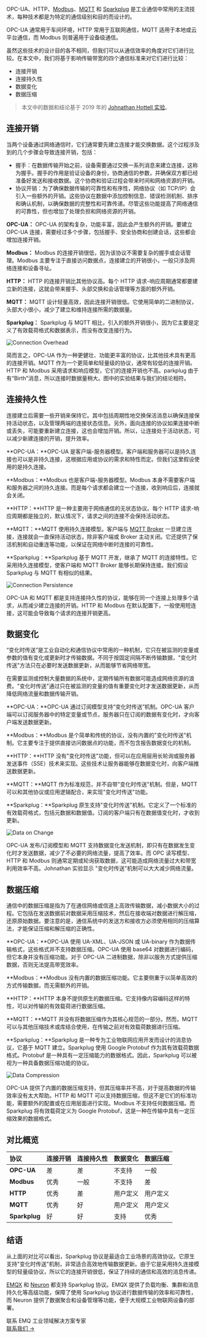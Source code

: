 OPC-UA、HTTP、[Modbus](https://www.emqx.com/zh/blog/modbus-protocol-the-grandfather-of-iot-communication)、[MQTT](https://www.emqx.com/zh/blog/the-easiest-guide-to-getting-started-with-mqtt) 和 [Sparkplug](https://www.emqx.com/en/blog/mqtt-sparkplug-bridging-it-and-ot-in-industry-4-0) 是工业通信中常用的主流技术，每种技术都是为特定的通信级别和目的而设计的。

OPC-UA 通常用于车间环境，HTTP 常用于互联网通信，MQTT 适用于本地或云平台通信，而 Modbus 则普遍用于设备级通信。

虽然这些技术的设计目的各不相同，但我们可以从通信效率的角度对它们进行比较。在本文中，我们将基于影响传输带宽的四个通信标准来对它们进行比较：

- 连接开销
- 连接持久性
- 数据变化
- 数据压缩

> 本文中的数据和结论基于 2019 年的 [Johnathan Hottell 实验](https://cirrus-link.com/efficient-iiot-communications-a-comparison-of-mqtt-opc-ua-http-and-modbus/)。

## 连接开销

当两个设备通过网络通信时，它们通常要先建立连接才能交换数据。这个过程涉及到的几个步骤会导致连接开销，包括：

- 握手：在数据传输开始之前，设备需要通过交换一系列消息来建立连接，这称为握手。握手的作用是验证设备的身份，协商通信的参数，并确保双方都已经准备好发送和接收数据。这个协商和验证过程会带来时间和网络资源的开销。
- 协议开销：为了确保数据传输的可靠性和有序性，网络协议（如 TCP/IP）会引入一些额外的开销。这些协议在数据中添加控制信息、错误检测机制、排序和确认机制，以确保数据的完整性和可靠传递。尽管这些功能提高了网络通信的可靠性，但也增加了处理负担和网络资源的开销。

**OPC-UA：** OPC-UA 的架构复杂，功能丰富，因此会产生额外的开销。要建立 OPC-UA 连接，需要经过多个步骤，包括握手、安全协商和创建会话，这些都会增加连接开销。

**Modbus：** Modbus 的连接开销很低，因为该协议不需要复杂的握手或会话管理。Modbus 主要专注于直接访问数据点，连接建立的开销很小，一般只涉及网络连接和设备寻址。

**HTTP：** HTTP 的连接开销比其他协议高。每个 HTTP 请求-响应周期通常都要建立新的连接，这就会带来握手、头部交换和会话管理等方面的额外开销。

**MQTT：** MQTT 设计轻量高效，因此连接开销很低。它使用简单的二进制协议，头部大小很小，减少了建立和维持连接所需的数据量。

**Sparkplug：** Sparkplug 与 MQTT 相比，引入的额外开销很小，因为它主要是定义了有效载荷格式和数据表示，而没有改变连接行为。

![Connection Overhead](https://assets.emqx.com/images/61836cfb2e768c29126b7b569a7010b4.png)

简而言之，OPC-UA 作为一种更健壮、功能更丰富的协议，比其他技术具有更高的连接开销。MQTT 作为一个更简单和轻量级的协议，通常有较低的连接开销。HTTP 和 Modbus 采用请求和响应模型，它们的连接开销也不高。parkplug 由于有“Birth”消息，所以连接时数据量稍大。图中的实验结果与我们的结论相符。

## 连接持久性

连接建立后需要一些开销来保持它。其中包括周期性地交换保活消息以确保连接保持活动状态，以及管理两端的连接状态信息。另外，面向连接的协议如果连接中断或丢失，可能要重新建立连接，这也会增加开销。所以，让连接处于活动状态，可以减少新建连接的开销，提升效率。

**OPC-UA：**OPC-UA 是客户端-服务器模型。客户端和服务器可以是持久连接也可以是非持久连接，这根据应用或协议的需求和特性而定。但我们这里假设使用的是持久连接。

**Modbus：**Modbus 也是客户端-服务器模型。Modbus 本身不需要客户端和服务器之间的持久连接。而是每个请求都会建立一个连接，收到响应后，连接就会关闭。

**HTTP：**HTTP 是一种主要用于网络通信的无状态协议。每个 HTTP 请求-响应周期都是独立的，默认情况下，请求之间的连接不会保持活动状态。

**MQTT：**MQTT 使用持久连接模型。客户端与 [MQTT Broker](https://www.emqx.com/zh/blog/the-ultimate-guide-to-mqtt-broker-comparison) 一旦建立连接，连接就会一直保持活动状态，除非客户端或 Broker 主动关闭。它还提供了保活机制和自动重连等功能，以保证在网络中断时连接的可靠性。

**Sparkplug：**Sparkplug 基于 MQTT 开发，继承了 MQTT 的连接特性。它采用持久连接模型，使客户端和 MQTT Broker 能够长期保持连接。我们假设 Sparkplug 与 MQTT 有相似的结果。

![Connection Persistence](https://assets.emqx.com/images/b88e36335eacb30f81e7e6f167be2389.png)

OPC-UA 和 MQTT 都是支持连接持久性的协议，能够在同一个连接上处理多个请求，从而减少建立连接的开销。HTTP 和 Modbus 在默认配置下，一般使用短连接，这可能会导致每个请求的连接开销更高。

## 数据变化

“变化时传送”是工业自动化和通信协议中常用的一种机制，它只在被监测的变量或参数的值有变化或更新时才传输数据。不同于按固定间隔不断传输数据，"变化时传送"方法只在必要时发送数据更新，从而能够节省网络带宽。

在需要监测或控制大量数据的系统中，定期传输所有数据可能造成网络资源的浪费。"变化时传送"通过只在被监测的变量的值有重要变化时才发送数据更新，从而降低网络流量和数据传输开销。

**OPC-UA：**OPC-UA 通过订阅模型支持“变化时传送”机制。OPC-UA 客户端可以订阅服务器中的特定变量或节点，服务器只在订阅的数据有变化时，才向客户端发送数据更新。

**Modbus：**Modbus 是个简单和传统的协议，没有内置的"变化时传送"机制。它主要专注于提供直接访问数据点的功能，而不包含报告数据变化的机制。

**HTTP：**HTTP 没有"变化时传送"功能，但可以在应用层用长轮询或服务器发送事件（SSE）技术来实现。这些技术让服务器能够在数据变化时，向客户端推送数据更新。

**MQTT：**MQTT 作为标准规范，并不自带"变化时传送"机制。但是，MQTT 可以和其他协议或应用逻辑配合，来实现"变化时传送"功能。

**Sparkplug：**Sparkplug 原生支持"变化时传送"机制。它定义了一个标准的有效载荷格式，包括元数据和数据值。订阅的客户端只有在数据值变化时，才收到更新。

![Data on Change](https://assets.emqx.com/images/0f8dc966b9714bcb2616caf3218f912b.png)

OPC-UA 发布/订阅模型和 MQTT 支持数据变化发送机制，即只有在数据发生变化时才发送数据，减少了不必要的网络流量，提高了效率。而 OPC 读写模型、HTTP 和 Modbus 则通常定期或轮询获取数据，这可能造成网络流量过大和带宽利用效率不高。Johnathan 实验显示 "变化时传送"机制可以大大减少网络流量。

## 数据压缩

通信中的数据压缩是指为了在通信网络或信道上高效传输数据，减小数据大小的过程。它包括在发送数据前对数据采用压缩技术，然后在接收端对数据进行解压缩，还原原始数据。要注意的是，通信系统中的发送方和接收方必须使用相同的压缩算法，才能保证压缩和解压缩的正确性。

**OPC-UA：**OPC-UA 使用 UA-XML、UA-JSON 或 UA-binary 作为数据传输格式，这些格式并不支持数据压缩。OPC-UA 使用 base64 对数据进行编码，但它本身并没有压缩功能。对于 OPC-UA 二进制数据，除非以服务方式提供压缩数据，否则无法提高带宽效率。

**Modbus：**Modbus 没有内置的数据压缩功能。它主要侧重于以简单高效的方式传输数据，而无需额外的开销。

**HTTP：**HTTP 本身不提供原生的数据压缩。它支持像内容编码这样的特性，可以对传输的有效载荷进行数据压缩。

**MQTT：**MQTT 并没有将数据压缩作为其核心规范的一部分。然而，MQTT 可以与其他压缩技术或库结合使用，在传输之前对有效载荷数据进行压缩。

**Sparkplug：**Sparkplug 是一种专为工业物联网应用开发而设计的消息协议，它基于 MQTT 建立。Sparkplug 使用 Google Protobuf 作为其有效载荷数据格式。Protobuf 是一种具有一定压缩能力的数据格式。因此，Sparkplug 可以被视为一种具备数据压缩功能的协议。

![Data Compression](https://assets.emqx.com/images/c56858826e93a396cd76204f2c5fea42.png)

OPC-UA 提供了内置的数据压缩支持，但其压缩率并不高，对于提高数据的传输效率没有太大帮助。HTTP 和 MQTT 可以支持数据压缩，但这不是它们的标准功能，需要额外的配置或在应用层面进行实现。Modbus 不支持任何数据压缩。而 Sparkplug 将有效载荷定义为 Google Protobuf，这是一种在传输中具有一定压缩效果的数据格式。

## 对比概览

| **协议**      | 连接开销 | 连接持久性 | 数据变化 | 数据压缩 |
| :------------ | :------- | :--------- | :------- | :------- |
| **OPC-UA**    | 差       | 差         | 不支持   | 一般     |
| **Modbus**    | 优秀     | 一般       | 不支持   | 差       |
| **HTTP**      | 优秀     | 差         | 用户定义 | 用户定义 |
| **MQTT**      | 优秀     | 好         | 用户定义 | 用户定义 |
| **Sparkplug** | 好       | 好         | 支持     | 优秀     |

## 结语

从上面的对比可以看出，Sparkplug 协议是最适合工业场景的高效协议。它原生支持"变化时传送"机制，非常适合高效地传输数据更新。由于它是采用持久连接模型的轻量级协议，所以它的连接开销很低，保证了持续的通信和高效的消息传递。

[EMQX](https://www.emqx.com/zh/products/emqx) 和 [Neuron](https://neugates.io/zh) 都支持 Sparkplug 协议。EMQX 提供了负载均衡、集群和消息持久化等高级功能，保障了使用 Sparkplug 协议进行数据传输的效率和可靠性，而 Neuron 提供了数据聚合和设备管理等功能，便于大规模工业物联网设备的部署。



<section class="promotion">
    <div>
        联系 EMQ 工业领域解决方案专家
    </div>
    <a href="https://www.emqx.com/zh/contact?product=solutions" class="button is-gradient px-5">联系我们 →</a>
</section>
